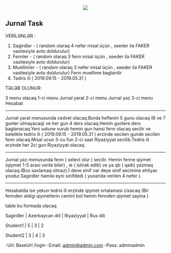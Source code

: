 <p align="center"><img src="https://laravel.com/assets/img/components/logo-laravel.svg"></p>

<p align="center">

</p>

## Jurnal Task


VERİLƏNLƏR : 

1) Sagirdlər - ( random olaraq 4 nefer misal üçün , seeder ilə FAKER vasitesiyle avto doldurulur)
2) Fennler - ( random olaraq 3 fenn misal üçün , seeder ilə FAKER vasitesiyle avto doldurulur)
3) Muellimler - ( random olaraq 3 nefer misal üçün , seeder ilə FAKER vasitesiyle avto doldurulur)
   Fenn muellime baglanilir
4) Tədris ili ( 2019.09.15 - 2019.05.31 ) 


TƏLƏB OLUNUR: 

3 menu olacaq
	1-ci menu Jurnal yarat
	2-ci menu Jurnal yaz
	3-ci menu Hesabat

-------------------------------------------------------------------------------------------------------------------------------------------------------------------

Jurnal yarat menusunda cedvel olacaq.Burda heftenin 5 gunu olacaq (6 ve 7 gunler olmayacaq) ve her gun 4 ders olacaq.Hemin gunlere ders baglanacaq.Yeni ustune vurub hemin gun hansi fenn olacaq secilir ve belelikle tedris ili ( 2019.09.15 - 2019.05.31 ) erzinde secilen gunde secilen fenn olacaq.Misal ucun 3-cu fun 2-ci saat Riyaziyyat secilib.Tedris ili erzinde her 2ci gun Riyaziyyat olacaq.

-------------------------------------------------------------------------------------------------------------------------------------------------------------------

Jurnal yaz menusunda fenn ( select olur ) secilir. Hemin fenne qiymet (qiymet 1-5 arasi verile biler) , ie ( istirak edib) ve ya qb ( qaib) yazmaq olacaq.(Bos saxlamaq olmaz).1 dene sinif var deye sinif secimine ehtiyac yoxdur.Sagirdler hamisi eyni sinifdedi ( yuxarida verilen 4 nefer ).

-------------------------------------------------------------------------------------------------------------------------------------------------------------------

Hesabatda ise yekun tedris ili erzinde qiymet ortalamasi cixacaq (Bir fennden aldigi qiymetlerin cemini bol hemin fennden qiymet sayina )

table bu formada olacaq

Sagirdler | Azerbaycan dili | Riyaziyyat | Rus dili

Student1  |       5         |    3       |   2

Student2  |       3         |    4       |   3

-Url: BaseUrl /login
-Email: admin@admin.com
-Pass: adminadmin
